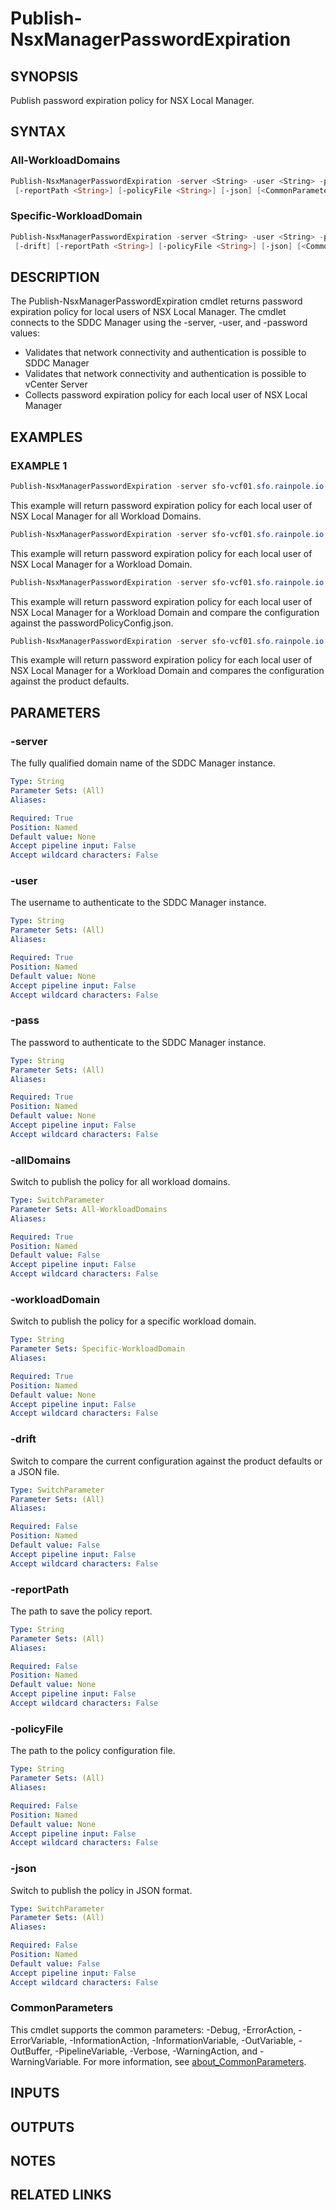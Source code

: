 # Publish-NsxManagerPasswordExpiration

## SYNOPSIS

Publish password expiration policy for NSX Local Manager.

## SYNTAX

### All-WorkloadDomains

```powershell
Publish-NsxManagerPasswordExpiration -server <String> -user <String> -pass <String> [-allDomains] [-drift]
 [-reportPath <String>] [-policyFile <String>] [-json] [<CommonParameters>]
```

### Specific-WorkloadDomain

```powershell
Publish-NsxManagerPasswordExpiration -server <String> -user <String> -pass <String> -workloadDomain <String>
 [-drift] [-reportPath <String>] [-policyFile <String>] [-json] [<CommonParameters>]
```

## DESCRIPTION

The Publish-NsxManagerPasswordExpiration cmdlet returns password expiration policy for local users of NSX Local
Manager.
The cmdlet connects to the SDDC Manager using the -server, -user, and -password values:

- Validates that network connectivity and authentication is possible to SDDC Manager
- Validates that network connectivity and authentication is possible to vCenter Server
- Collects password expiration policy for each local user of NSX Local Manager

## EXAMPLES

### EXAMPLE 1

```powershell
Publish-NsxManagerPasswordExpiration -server sfo-vcf01.sfo.rainpole.io -user admin@local -pass VMw@re1!VMw@re1! -allDomains
```

This example will return password expiration policy for each local user of NSX Local Manager for all Workload Domains.

```powershell
Publish-NsxManagerPasswordExpiration -server sfo-vcf01.sfo.rainpole.io -user admin@local -pass VMw@re1!VMw@re1! -workloadDomain sfo-w01
```

This example will return password expiration policy for each local user of NSX Local Manager for a Workload Domain.

```powershell
Publish-NsxManagerPasswordExpiration -server sfo-vcf01.sfo.rainpole.io -user admin@local -pass VMw@re1!VMw@re1! -workloadDomain sfo-w01 -drift -reportPath "F:\Reporting" -policyFile "passwordPolicyConfig.json"
```

This example will return password expiration policy for each local user of NSX Local Manager for a Workload Domain and compare the configuration against the passwordPolicyConfig.json.

```powershell
Publish-NsxManagerPasswordExpiration -server sfo-vcf01.sfo.rainpole.io -user admin@local -pass VMw@re1!VMw@re1! -workloadDomain sfo-w01 -drift
```

This example will return password expiration policy for each local user of NSX Local Manager for a Workload Domain and compares the configuration against the product defaults.

## PARAMETERS

### -server

The fully qualified domain name of the SDDC Manager instance.

```yaml
Type: String
Parameter Sets: (All)
Aliases:

Required: True
Position: Named
Default value: None
Accept pipeline input: False
Accept wildcard characters: False
```

### -user

The username to authenticate to the SDDC Manager instance.

```yaml
Type: String
Parameter Sets: (All)
Aliases:

Required: True
Position: Named
Default value: None
Accept pipeline input: False
Accept wildcard characters: False
```

### -pass

The password to authenticate to the SDDC Manager instance.

```yaml
Type: String
Parameter Sets: (All)
Aliases:

Required: True
Position: Named
Default value: None
Accept pipeline input: False
Accept wildcard characters: False
```

### -allDomains

Switch to publish the policy for all workload domains.

```yaml
Type: SwitchParameter
Parameter Sets: All-WorkloadDomains
Aliases:

Required: True
Position: Named
Default value: False
Accept pipeline input: False
Accept wildcard characters: False
```

### -workloadDomain

Switch to publish the policy for a specific workload domain.

```yaml
Type: String
Parameter Sets: Specific-WorkloadDomain
Aliases:

Required: True
Position: Named
Default value: None
Accept pipeline input: False
Accept wildcard characters: False
```

### -drift

Switch to compare the current configuration against the product defaults or a JSON file.

```yaml
Type: SwitchParameter
Parameter Sets: (All)
Aliases:

Required: False
Position: Named
Default value: False
Accept pipeline input: False
Accept wildcard characters: False
```

### -reportPath

The path to save the policy report.

```yaml
Type: String
Parameter Sets: (All)
Aliases:

Required: False
Position: Named
Default value: None
Accept pipeline input: False
Accept wildcard characters: False
```

### -policyFile

The path to the policy configuration file.

```yaml
Type: String
Parameter Sets: (All)
Aliases:

Required: False
Position: Named
Default value: None
Accept pipeline input: False
Accept wildcard characters: False
```

### -json

Switch to publish the policy in JSON format.

```yaml
Type: SwitchParameter
Parameter Sets: (All)
Aliases:

Required: False
Position: Named
Default value: False
Accept pipeline input: False
Accept wildcard characters: False
```

### CommonParameters

This cmdlet supports the common parameters: -Debug, -ErrorAction, -ErrorVariable, -InformationAction, -InformationVariable, -OutVariable, -OutBuffer, -PipelineVariable, -Verbose, -WarningAction, and -WarningVariable. For more information, see [about_CommonParameters](http://go.microsoft.com/fwlink/?LinkID=113216).

## INPUTS

## OUTPUTS

## NOTES

## RELATED LINKS
